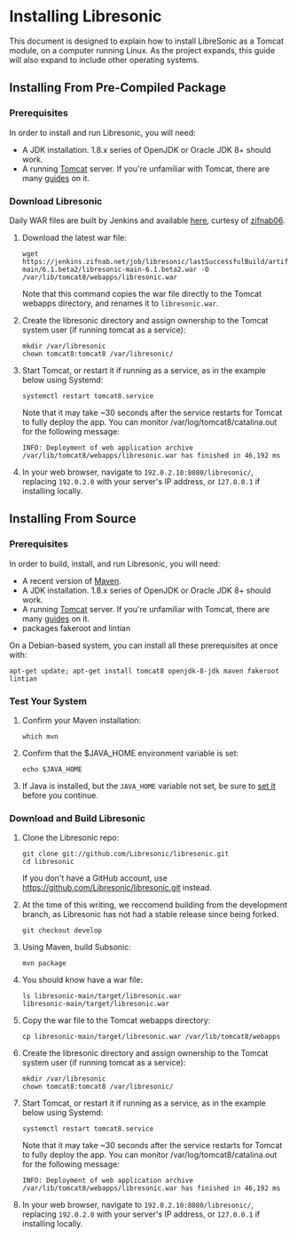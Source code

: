 <!--
# INSTALL.md
# Libresonic/libresonic
-->

# Installing Libresonic

This document is designed to explain how to install LibreSonic as a Tomcat module, on a computer running Linux. As the project expands, this guide will also expand to include other operating systems.

## Installing From Pre-Compiled Package

### Prerequisites

In order to install and run Libresonic, you will need:

  * A JDK installation. 1.8.x series of OpenJDK or Oracle JDK 8+ should work.
  * A running [Tomcat](http://tomcat.apache.org/) server. If you're unfamiliar with Tomcat, there are many [guides](https://www.linode.com/docs/websites/frameworks/apache-tomcat-on-ubuntu-16-04) on it.


### Download Libresonic

Daily WAR files are built by Jenkins and available [here](https://jenkins.zifnab.net/job/libresonic/), curtesy of [zifnab06](https://github.com/zifnab06).

1.  Download the latest war file:

		wget https://jenkins.zifnab.net/job/libresonic/lastSuccessfulBuild/artifact/.repository/org/libresonic/player/libresonic-main/6.1.beta2/libresonic-main-6.1.beta2.war -O /var/lib/tomcat8/webapps/libresonic.war

	Note that this command copies the war file directly to the Tomcat webapps directory, and renames it to `libresonic.war`.

2.  Create the libresonic directory and assign ownership to the Tomcat system user (if running tomcat as a service):

		mkdir /var/libresonic
		chown tomcat8:tomcat8 /var/libresonic/

3.  Start Tomcat, or restart it if running as a service, as in the example below using Systemd:

		systemctl restart tomcat8.service

	Note that it may take ~30 seconds after the service restarts for Tomcat to fully deploy the app. You can monitor /var/log/tomcat8/catalina.out for the following message:

		INFO: Deployment of web application archive /var/lib/tomcat8/webapps/libresonic.war has finished in 46,192 ms

4.  In your web browser, navigate to `192.0.2.10:8080/libresonic/`, replacing `192.0.2.0` with your server's IP address, or `127.0.0.1` if installing locally.

## Installing From Source

### Prerequisites

In order to build, install, and run Libresonic, you will need:

  * A recent version of [Maven](http://maven.apache.org/).
  * A JDK installation. 1.8.x series of OpenJDK or Oracle JDK 8+ should work.
  * A running [Tomcat](http://tomcat.apache.org/) server. If you're unfamiliar with Tomcat, there are many [guides](https://www.linode.com/docs/websites/frameworks/apache-tomcat-on-ubuntu-16-04) on it.
  * packages fakeroot and lintian

On a Debian-based system, you can install all these prerequisites at once with:

	apt-get update; apt-get install tomcat8 openjdk-8-jdk maven fakeroot lintian

### Test Your System

1.  Confirm your Maven installation:

		which mvn

2.  Confirm that the $JAVA_HOME environment variable is set:

		echo $JAVA_HOME

3.  If Java is installed, but the `JAVA_HOME` variable not set, be sure to [set it](http://www.cyberciti.biz/faq/linux-unix-set-java_home-path-variable/) before you continue.


### Download and Build Libresonic

1.  Clone the Libresonic repo:

		git clone git://github.com/Libresonic/libresonic.git
		cd libresonic

	If you don't have a GitHub account, use https://github.com/Libresonic/libresonic.git instead.

2.  At the time of this writing, we reccomend building from the development branch, as Libresonic has not had a stable release since being forked.

		git checkout develop

3.  Using Maven, build Subsonic:

		mvn package

4.  You should know have a war file:

		ls libresonic-main/target/libresonic.war 
		libresonic-main/target/libresonic.war

5.  Copy the war file to the Tomcat webapps directory:

		cp libresonic-main/target/libresonic.war /var/lib/tomcat8/webapps

6.  Create the libresonic directory and assign ownership to the Tomcat system user (if running tomcat as a service):

		mkdir /var/libresonic
		chown tomcat8:tomcat8 /var/libresonic/

7.  Start Tomcat, or restart it if running as a service, as in the example below using Systemd:

		systemctl restart tomcat8.service

	Note that it may take ~30 seconds after the service restarts for Tomcat to fully deploy the app. You can monitor /var/log/tomcat8/catalina.out for the following message:

		INFO: Deployment of web application archive /var/lib/tomcat8/webapps/libresonic.war has finished in 46,192 ms

8.  In your web browser, navigate to `192.0.2.10:8080/libresonic/`, replacing `192.0.2.0` with your server's IP address, or `127.0.0.1` if installing locally.
